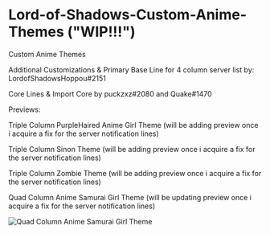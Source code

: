 # Lord-of-Shadows-Custom-Anime-Themes  ("WIP!!!")
Custom Anime Themes


Additional Customizations & Primary Base Line for 4 column server list by: LordofShadowsHoppou#2151

Core Lines & Import Core by puckzxz#2080 and Quake#1470







Previews:


Triple Column PurpleHaired Anime Girl Theme (will be adding preview once i acquire a fix for the server notification lines)




Triple Column Sinon Theme (will be adding preview once i acquire a fix for the server notification lines)




Triple Column Zombie Theme (will be adding preview once i acquire a fix for the server notification lines)




Quad Column Anime Samurai Girl Theme (will be updating preview once i acquire a fix for the server notification lines)

![Quad Column Anime Samurai Girl Theme](https://i.imgur.com/eberhfv.png)
